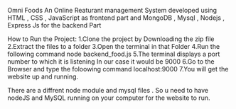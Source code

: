 Omni Foods
An Online Reaturant management System developed using HTML , CSS , JavaScript as frontend part
and MongoDB , Mysql , Nodejs , Express Js for the backend Part

How to Run the Project:
1.Clone the project by Downloading the zip file
2.Extract the files to a folder
3.Open the terminal in that Folder
4.Run the following command
    node backend_food.js
5.The terminal displays a port number to which it is listening
    In our case it would be 9000
6.Go to the Browser and type the foloowing command
    localhost:9000
7.You will get the website up and running.

There are a diffrent node module and mysql files . So u need to have nodeJS and MySQL running on your computer 
for the website to run.







